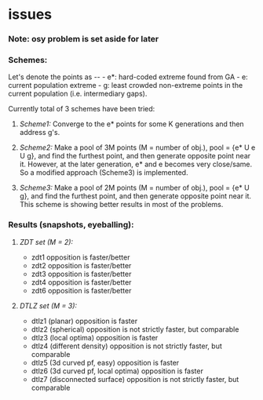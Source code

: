 issues
======

### Note: osy problem is set aside for later

### Schemes:
Let's denote the points as --
    - e*: hard-coded extreme found from GA
    - e: current population extreme
    - g: least crowded non-extreme points in the current population (i.e. intermediary gaps). 

Currently total of 3 schemes have been tried:

1. *Scheme1:* Converge to the e* points for some K generations and then address g's.

2. *Scheme2:* Make a pool of 3M points (M = number of obj.), pool = {e* U e U g}, and find the furthest point, and then generate opposite point near it. However, at the later generation, e* and e becomes very close/same. So a modified approach (Scheme3) is implemented.

3. *Scheme3:* Make a pool of 2M points (M = number of obj.), pool = {e* U g}, and find the furthest point, and then generate opposite point near it. This scheme is showing better results in most of the problems.

### Results (snapshots, eyeballing):

1. *ZDT set (M = 2):*
    - zdt1 opposition is faster/better
    - zdt2 opposition is faster/better
    - zdt3 opposition is faster/better
    - zdt4 opposition is faster/better
    - zdt6 opposition is faster/better

2. *DTLZ set (M = 3):*
    - dtlz1 (planar)				opposition is faster
    - dtlz2 (spherical)				opposition is not strictly faster, but comparable
    - dtlz3 (local optima)			opposition is faster
    - dtlz4 (different density)			opposition is not strictly faster, but comparable
    - dtlz5 (3d curved pf, easy)		opposition is faster
    - dtlz6 (3d curved pf, local optima)	opposition is faster
    - dtlz7 (disconnected surface) 		opposition is not strictly faster, but comparable

